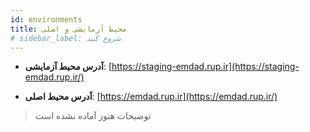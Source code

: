 ```yaml
---
id: environments
title: محیط آزمایشی و اصلی 
# sidebar_label: شروع کنید
---
```

- **آدرس محیط آزمایشی**:
[https://staging-emdad.rup.ir](https://staging-emdad.rup.ir/)

- **آدرس محیط اصلی**:
[https://emdad.rup.ir](https://emdad.rup.ir/)

> توضیحات هنوز آماده نشده است

